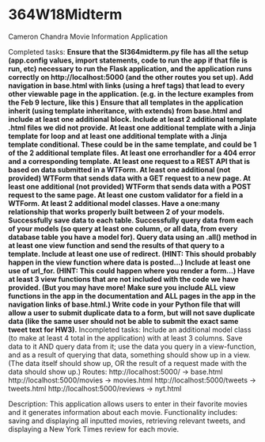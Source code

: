 # 364W18Midterm
Cameron Chandra 
Movie Information Application

Completed tasks:
**Ensure that the SI364midterm.py file has all the setup (app.config values, import statements, code to run the app if that file is run, etc) necessary to run the Flask application, and the application runs correctly on http://localhost:5000 (and the other routes you set up).
Add navigation in base.html with links (using a href tags) that lead to every other viewable page in the application. (e.g. in the lecture examples from the Feb 9 lecture, like this )
Ensure that all templates in the application inherit (using template inheritance, with extends) from base.html and include at least one additional block.
Include at least 2 additional template .html files we did not provide.
At least one additional template with a Jinja template for loop and at least one additional template with a Jinja template conditional.
These could be in the same template, and could be 1 of the 2 additional template files.
At least one errorhandler for a 404 error and a corresponding template.
At least one request to a REST API that is based on data submitted in a WTForm.
At least one additional (not provided) WTForm that sends data with a GET request to a new page.
At least one additional (not provided) WTForm that sends data with a POST request to the same page.
At least one custom validator for a field in a WTForm.
At least 2 additional model classes.
Have a one:many relationship that works properly built between 2 of your models.
Successfully save data to each table.
Successfully query data from each of your models (so query at least one column, or all data, from every database table you have a model for).
Query data using an .all() method in at least one view function and send the results of that query to a template.
Include at least one use of redirect. (HINT: This should probably happen in the view function where data is posted...)
Include at least one use of url_for. (HINT: This could happen where you render a form...)
Have at least 3 view functions that are not included with the code we have provided. (But you may have more! Make sure you include ALL view functions in the app in the documentation and ALL pages in the app in the navigation links of base.html.)
Write code in your Python file that will allow a user to submit duplicate data to a form, but will not save duplicate data (like the same user should not be able to submit the exact same tweet text for HW3).**
Incompleted tasks:
Include an additional model class (to make at least 4 total in the application) with at least 3 columns. Save data to it AND query data from it; use the data you query in a view-function, and as a result of querying that data, something should show up in a view. (The data itself should show up, OR the result of a request made with the data should show up.)
Routes:
http://localhost:5000/ -> base.html
http://localhost:5000/movies -> movies.html
http://localhost:5000/tweets -> tweets.html
http://localhost:5000/reviews -> nyt.html

Description:
This application allows users to enter in their favorite movies and it generates information about each movie.
Functionality includes: saving and displaying all inputted movies, retrieving relevant tweets, and displaying a New York Times review for each movie.
 
